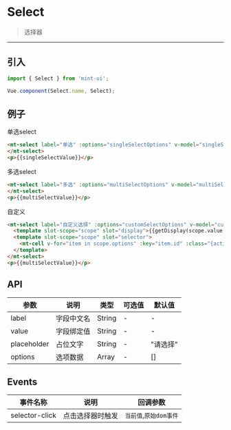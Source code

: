 # Select

> 选择器

-----------

## 引入

```javascript
import { Select } from 'mint-ui';

Vue.component(Select.name, Select);
```

## 例子

单选select

```html
<mt-select label="单选" :options="singleSelectOptions" v-model="singleSelectValue" select-type="select" @selector-click="singleSelectClick">
</mt-select>
<p>{{singleSelectValue}}</p>
```


多选select

```html
<mt-select label="多选" :options="multiSelectOptions" v-model="multiSelectValue" select-type="multi-select" @selector-click="multiSelectClick">
</mt-select>
<p>{{multiSelectValue}}</p>
```


自定义

```html
<mt-select label="自定义选择" :options="customSelectOptions" v-model="customSelectValue" select-type="custom" @selector-click="customSelectClick">
  <template slot-scope="scope" slot="display">{{getDisplay(scope.value, scope.options)}}大法</template>
  <template slot-scope="scope" slot="selector">
    <mt-cell v-for="item in scope.options" :key="item.id" :class="{active: item.id === scope.value}" :title="item.name" @click.native.stop="selectClick(item)"></mt-cell>
  </template>
</mt-select>
<p>{{multiSelectValue}}</p>
```



## API
| 参数 | 说明 | 类型 | 可选值 | 默认值 |
|------|-------|---------|-------|--------|
| label | 字段中文名 | String | - | - |
| value | 字段绑定值 | String | - | - |
| placeholder | 占位文字 | String | - | "请选择" |
| options | 选项数据 | Array | - | [] |

<script>
  export default {
    methods: {
      singleSelectClick: function () {
        this.singleSelectOptions = this.dicSlot
      },
      multiSelectClick: function () {
        this.multiSelectOptions = this.dicSlot
      },
      customSelectClick: function () {
        this.customSelectOptions = this.dicSlot
      },
      selectClick (item) {
        this.customSelectValue = item.id
        if (window.location.hash.indexOf('smile-select') > -1) {
          history.back()
        }
      },
      getDisplay (id, options) {
        const option = options.filter(item => item.id === id)[0]
        return option ? option.name : ''
      }
    },
    data: function() {
    return {
      singleSelectValue: '',
      singleSelectOptions: [],

      multiSelectValue: '',
      multiSelectOptions: [],

      customSelectValue: '',
      customSelectOptions: [],

      dicSlot: [
        { id: 1, name: '奔波儿灞' },
        { id: 2, name: '霸波尔奔' },
        { id: 3, name: '金角大王' },
        { id: 4, name: '银角大王' },
        { id: 5, name: '虎力大仙' },
        { id: 6, name: '鹿力大仙' },
        { id: 7, name: '羊力大仙' },
        { id: 8, name: '黄袍怪' },
        { id: 9, name: '白骨精' },
        { id: 10, name: '小钻风' }
      ]
    }
  }
};
</script>

## Events
| 事件名称 | 说明 | 回调参数 |
|---------- |-------- |---------- |
| selector-click  | 点击选择器时触发 | `当前值`,`原始dom事件`  |
